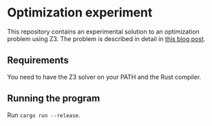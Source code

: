 Optimization experiment
=======================

This repository contains an experimental solution to an optimization problem using Z3.
The problem is described in detail in [this blog post](FIXME).

## Requirements

You need to have the Z3 solver on your PATH and the Rust compiler.

## Running the program

Run `cargo run --release`.
